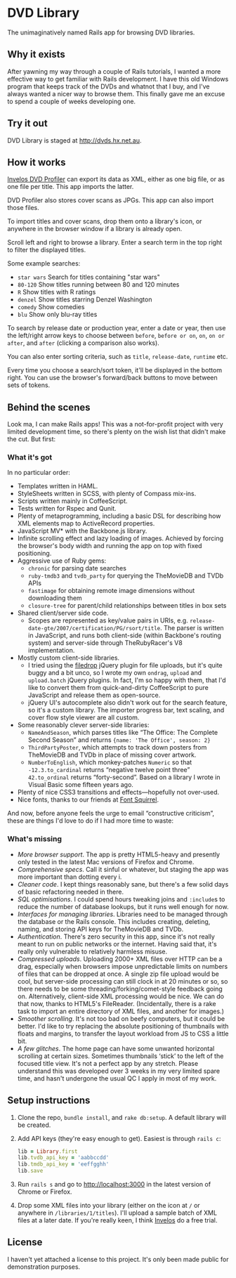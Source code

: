 # DVD Library

The unimaginatively named Rails app for browsing DVD libraries.

## Why it exists

After yawning my way through a couple of Rails tutorials, I wanted a more effective way to get familiar with Rails development. I have this old Windows program that keeps track of the DVDs and whatnot that I buy, and I've always wanted a nicer way to browse them. This finally gave me an excuse to spend a couple of weeks developing one.

## Try it out

DVD Library is staged at <http://dvds.hx.net.au>.

## How it works

[Invelos DVD Profiler](http://invelos.com/) can export its data as XML, either as one big file, or as one file per title. This app imports the latter.

DVD Profiler also stores cover scans as JPGs. This app can also import those files.

To import titles and cover scans, drop them onto a library's icon, or anywhere in the browser window if a library is already open.

Scroll left and right to browse a library. Enter a search term in the top right to filter the displayed titles.

Some example searches:

 * `star wars` Search for titles containing "star wars"
 * `80-120` Show titles running between 80 and 120 minutes
 * `R` Show titles with R ratings
 * `denzel` Show titles starring Denzel Washington
 * `comedy` Show comedies
 * `blu` Show only blu-ray titles
 
To search by release date or production year, enter a date or year, then use the left/right arrow keys to choose between `before`, `before or on`, `on`, `on or after`, and `after` (clicking a comparison also works).
 
You can also enter sorting criteria, such as `title`, `release-date`, `runtime` etc.

Every time you choose a search/sort token, it'll be displayed in the bottom right. You can use the browser's forward/back buttons to move between sets of tokens.

## Behind the scenes

Look ma, I can make Rails apps! This was a not-for-profit project with very limited development time, so there's plenty on the wish list that didn't make the cut. But first:

### What it's got

In no particular order:

* Templates written in HAML.
* StyleSheets written in SCSS, with plenty of Compass mix-ins.
* Scripts written mainly in CoffeeScript.
* Tests written for Rspec and Qunit.
* Plenty of metaprogramming, including a basic DSL for describing how XML elements map to ActiveRecord properties.
* JavaScript MV* with the Backbone.js library.
* Infinite scrolling effect and lazy loading of images. Achieved by forcing the browser's body width and running the app on top with fixed positioning.
* Aggressive use of Ruby gems:
    * `chronic` for parsing date searches
    * `ruby-tmdb3` and `tvdb_party` for querying the TheMovieDB and TVDb APIs
    * `fastimage` for obtaining remote image dimensions without downloading them
    * `closure-tree` for parent/child relationships between titles in box sets
* Shared client/server side code.
    * Scopes are represented as key/value pairs in URIs, e.g. `release-date-gte/2007/certification/PG/rsort/title`. The parser is written in JavaScript, and runs both client-side (within Backbone's routing system) and server-side through TheRubyRacer's V8 implementation.
* Mostly custom client-side libraries. 
    * I tried using the [filedrop](https://github.com/weixiyen/jquery-filedrop) jQuery plugin for file uploads, but it's quite buggy and a bit unco, so I wrote my own `ondrag`, `upload` and `upload.batch` jQuery plugins. In fact, I'm so happy with them, that I'd like to convert them from quick-and-dirty CoffeeScript to pure JavaScript and release them as open-source.
    * jQuery UI's autocomplete also didn't work out for the search feature, so it's a custom library. The importer progress bar, text scaling, and cover flow style viewer are all custom.
* Some reasonably clever server-side libraries:
    * `NameAndSeason`, which parses titles like “The Office: The Complete Second Season” and returns `{name: 'The Office', season: 2}`
    * `ThirdPartyPoster`, which attempts to track down posters from TheMovieDB and TVDb in place of missing cover artwork.
    * `NumberToEnglish`, which monkey-patches `Numeric` so that `-12.3.to_cardinal` returns “negative twelve point three” `42.to_ordinal` returns “forty-second”. Based on a library I wrote in Visual Basic some fifteen years ago. 
* Plenty of nice CSS3 transitions and effects—hopefully not over-used.
* Nice fonts, thanks to our friends at [Font Squirrel](http://www.fontsquirrel.com/tools/webfont-generator).

And now, before anyone feels the urge to email “constructive criticism”, these are things I'd love to do if I had more time to waste:
 
### What's missing

* *More browser support*. The app is pretty HTML5-heavy and presently only tested in the latest Mac versions of Firefox and Chrome.
* *Comprehensive specs*. Call it sinful or whatever, but staging the app was more important than dotting every i.
* *Cleaner code*. I kept things reasonably sane, but there's a few solid days of basic refactoring needed in there.
* *SQL optimisations*. I could spend hours tweaking joins and `:include`s to reduce the number of database lookups, but it runs well enough for now. 
* *Interfaces for managing libraries*. Libraries need to be managed through the database or the Rails console. This includes creating, deleting, naming, and storing API keys for TheMovieDB and TVDb.
* *Authentication*. There's zero security in this app, since it's not really meant to run on public networks or the internet. Having said that, it's really only vulnerable to relatively harmless misuse.
* *Compressed uploads*. Uploading 2000+ XML files over HTTP can be a drag, especially when browsers impose unpredictable limits on numbers of files that can be dropped at once. A single zip file upload would be cool, but server-side processing can still clock in at 20 minutes or so, so there needs to be some threading/forking/comet-style feedback going on. Alternatively, client-side XML processing would be nice. We can do that now, thanks to HTML5's FileReader. (Incidentally, there is a rake task to import an entire directory of XML files, and another for images.)
* *Smoother scrolling*. It's not too bad on beefy computers, but it could be better. I'd like to try replacing the absolute positioning of thumbnails with floats and margins, to transfer the layout workload from JS to CSS a little bit.
* *A few glitches*. The home page can have some unwanted horizontal scrolling at certain sizes. Sometimes thumbnails ‘stick’ to the left of the focused title view. It's not a perfect app by any stretch. Please understand this was developed over 3 weeks in my very limited spare time, and hasn't undergone the usual QC I apply in most of my work.

## Setup instructions

1. Clone the repo, `bundle install`, and `rake db:setup`. A default library will be created.
1. Add API keys (they're easy enough to get). Easiest is through `rails c`:

    ```ruby
    lib = Library.first
    lib.tvdb_api_key = 'aabbccdd'
    lib.tmdb_api_key = 'eeffgghh'
    lib.save
    ```

1. Run `rails s` and go to <http://localhost:3000> in the latest version of Chrome or Firefox.
1. Drop some XML files into your library (either on the icon at `/` or anywhere in `/libraries/1/titles`). I'll upload a sample batch of XML files at a later date. If you're really keen, I think [Invelos](http://invelos.com) do a free trial.
 
## License

I haven't yet attached a license to this project. It's only been made public for demonstration purposes.
 